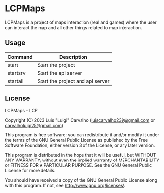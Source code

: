 # LCPMaps

LCPMaps is a project of maps interaction (real and games) where the user can interact the map and all other things related to map interaction.

## Usage

| Command | Description
|---|---|
| start | Start the project
| startsrv | Start the api server
| startall | Start the project and api server

## License

LCPMaps - LCP

Copyright (C) 2023 Luis "Luigi" Carvalho (luiscarvalho239@gmail.com or carvalholuigi25@gmail.com)

This program is free software: you can redistribute it and/or modify
it under the terms of the GNU General Public License as published by
the Free Software Foundation, either version 3 of the License, or any later version.

This program is distributed in the hope that it will be useful,
but WITHOUT ANY WARRANTY; without even the implied warranty of
MERCHANTABILITY or FITNESS FOR A PARTICULAR PURPOSE.  See the
GNU General Public License for more details.

You should have received a copy of the GNU General Public License
along with this program.  If not, see <http://www.gnu.org/licenses/>.
